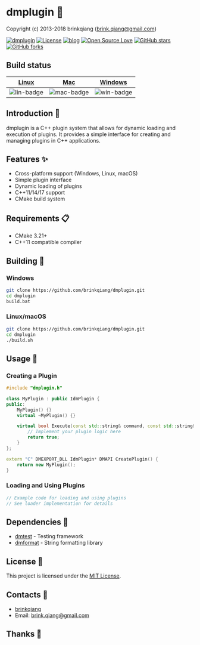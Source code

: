 # dmplugin 🔌

Copyright (c) 2013-2018 brinkqiang (brink.qiang@gmail.com)

[![dmplugin](https://img.shields.io/badge/brinkqiang-dmplugin-blue.svg?style=flat-square)](https://github.com/brinkqiang/dmplugin)
[![License](https://img.shields.io/badge/license-MIT-brightgreen.svg)](https://github.com/brinkqiang/dmplugin/blob/master/LICENSE)
[![blog](https://img.shields.io/badge/Author-Blog-7AD6FD.svg)](https://brinkqiang.github.io/)
[![Open Source Love](https://badges.frapsoft.com/os/v3/open-source.png)](https://github.com/brinkqiang)
[![GitHub stars](https://img.shields.io/github/stars/brinkqiang/dmplugin.svg?label=Stars)](https://github.com/brinkqiang/dmplugin) 
[![GitHub forks](https://img.shields.io/github/forks/brinkqiang/dmplugin.svg?label=Fork)](https://github.com/brinkqiang/dmplugin)

## Build status
| [Linux][lin-link] | [Mac][mac-link] | [Windows][win-link] |
| :---------------: | :----------------: | :-----------------: |
| ![lin-badge]      | ![mac-badge]       | ![win-badge]        |

[lin-badge]: https://github.com/brinkqiang/dmplugin/workflows/linux/badge.svg "linux build status"
[lin-link]:  https://github.com/brinkqiang/dmplugin/actions/workflows/linux.yml "linux build status"
[mac-badge]: https://github.com/brinkqiang/dmplugin/workflows/mac/badge.svg "mac build status"
[mac-link]:  https://github.com/brinkqiang/dmplugin/actions/workflows/mac.yml "mac build status"
[win-badge]: https://github.com/brinkqiang/dmplugin/workflows/win/badge.svg "win build status"
[win-link]:  https://github.com/brinkqiang/dmplugin/actions/workflows/win.yml "win build status"

## Introduction 🚀

dmplugin is a C++ plugin system that allows for dynamic loading and execution of plugins. It provides a simple interface for creating and managing plugins in C++ applications.

## Features ✨

- Cross-platform support (Windows, Linux, macOS)
- Simple plugin interface
- Dynamic loading of plugins
- C++11/14/17 support
- CMake build system

## Requirements 📋

- CMake 3.21+
- C++11 compatible compiler

## Building 🔨

### Windows
```bash
git clone https://github.com/brinkqiang/dmplugin.git
cd dmplugin
build.bat
```

### Linux/macOS
```bash
git clone https://github.com/brinkqiang/dmplugin.git
cd dmplugin
./build.sh
```

## Usage 📝

### Creating a Plugin

```cpp
#include "dmplugin.h"

class MyPlugin : public IdmPlugin {
public:
    MyPlugin() {}
    virtual ~MyPlugin() {}

    virtual bool Execute(const std::string& command, const std::string& params) {
        // Implement your plugin logic here
        return true;
    }
};

extern "C" DMEXPORT_DLL IdmPlugin* DMAPI CreatePlugin() {
    return new MyPlugin();
}
```

### Loading and Using Plugins

```cpp
// Example code for loading and using plugins
// See loader implementation for details
```

## Dependencies 🔗

- [dmtest](https://github.com/brinkqiang/dmtest) - Testing framework
- [dmformat](https://github.com/brinkqiang/dmformat) - String formatting library

## License 📄

This project is licensed under the [MIT License](LICENSE).

## Contacts 📧

- [brinkqiang](https://github.com/brinkqiang)
- Email: brink.qiang@gmail.com

## Thanks 🙏
